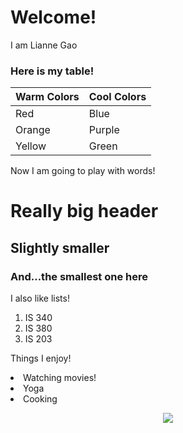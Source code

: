 # Welcome!

I am Lianne Gao

### Here is my table!
| Warm Colors   |Cool Colors|
| ----------- | ----------- |
| Red      |Blue |
| Orange   |Purple |
| Yellow | Green |

Now I am going to play with words!
# Really big header
## Slightly smaller
### And...the smallest one here

I also like lists!
1. IS 340
2. IS 380
3. IS 203

Things I enjoy!
  <li> Watching movies! </li>
  <li> Yoga </li>
  <li> Cooking </li>

<p align="center">
  <img src=![iSchool-bldg-sign](https://user-images.githubusercontent.com/124309631/217386161-f18378b3-859a-4ff7-b33f-0389688a85b0.jpg)>
</p>
